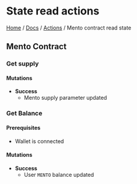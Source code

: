 # State read actions
[Home](../README.md) / [Docs](../index.md) / [Actions](./index.md) / Mento contract read state

## Mento Contract

### Get supply

#### Mutations

- **Success**
    - Mento supply parameter updated

### Get Balance
#### Prerequisites

- Wallet is connected

#### Mutations

- **Success**
    - User `MENTO` balance updated